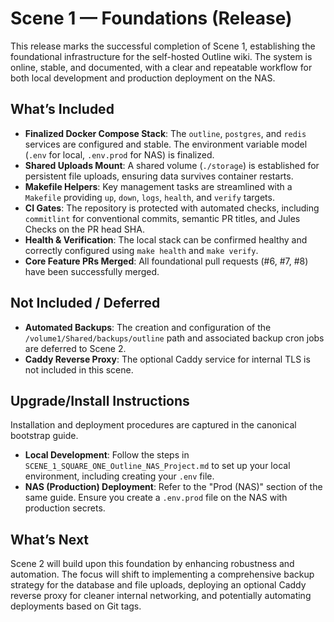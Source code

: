 <!-- Copy for GitHub Release: Scene 1—Foundations brings the self-hosted Outline wiki online with a stable, documented, and verifiable dev-to-prod workflow. -->

# Scene 1 — Foundations (Release)

This release marks the successful completion of Scene 1, establishing the foundational infrastructure for the self-hosted Outline wiki. The system is online, stable, and documented, with a clear and repeatable workflow for both local development and production deployment on the NAS.

## What’s Included

*   **Finalized Docker Compose Stack**: The `outline`, `postgres`, and `redis` services are configured and stable. The environment variable model (`.env` for local, `.env.prod` for NAS) is finalized.
*   **Shared Uploads Mount**: A shared volume (`./storage`) is established for persistent file uploads, ensuring data survives container restarts.
*   **Makefile Helpers**: Key management tasks are streamlined with a `Makefile` providing `up`, `down`, `logs`, `health`, and `verify` targets.
*   **CI Gates**: The repository is protected with automated checks, including `commitlint` for conventional commits, semantic PR titles, and Jules Checks on the PR head SHA.
*   **Health & Verification**: The local stack can be confirmed healthy and correctly configured using `make health` and `make verify`.
*   **Core Feature PRs Merged**: All foundational pull requests (#6, #7, #8) have been successfully merged.

## Not Included / Deferred

*   **Automated Backups**: The creation and configuration of the `/volume1/Shared/backups/outline` path and associated backup cron jobs are deferred to Scene 2.
*   **Caddy Reverse Proxy**: The optional Caddy service for internal TLS is not included in this scene.

## Upgrade/Install Instructions

Installation and deployment procedures are captured in the canonical bootstrap guide.

*   **Local Development**: Follow the steps in `SCENE_1_SQUARE_ONE_Outline_NAS_Project.md` to set up your local environment, including creating your `.env` file.
*   **NAS (Production) Deployment**: Refer to the "Prod (NAS)" section of the same guide. Ensure you create a `.env.prod` file on the NAS with production secrets.

## What’s Next

Scene 2 will build upon this foundation by enhancing robustness and automation. The focus will shift to implementing a comprehensive backup strategy for the database and file uploads, deploying an optional Caddy reverse proxy for cleaner internal networking, and potentially automating deployments based on Git tags.